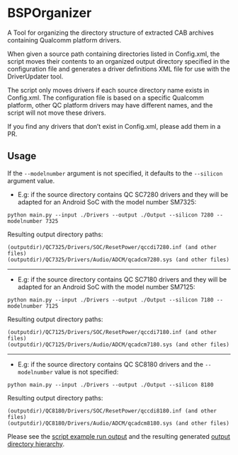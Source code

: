 # BSPOrganizer

A Tool for organizing the directory structure of extracted CAB archives containing Qualcomm platform drivers.

When given a source path containing directories listed in Config.xml, the script moves their contents to an organized output directory specified in the configuration file and generates a driver definitions XML file for use with the DriverUpdater tool.

The script only moves drivers if each source directory name exists in Config.xml. The configuration file is based on a specific Qualcomm platform, other QC platform drivers may have different names, and the script will not move these drivers.

If you find any drivers that don’t exist in Config.xml, please add them in a PR.

## Usage

If the `--modelnumber` argument is not specified, it defaults to the `--silicon` argument value.

- E.g: if the source directory contains QC SC7280 drivers and they will be adapted for an Android SoC with the model number SM7325:

```
python main.py --input ./Drivers --output ./Output --silicon 7280 --modelnumber 7325
```

Resulting output directory paths:

```
(outputdir)/QC7325/Drivers/SOC/ResetPower/qccdi7280.inf (and other files)
(outputdir)/QC7325/Drivers/Audio/ADCM/qcadcm7280.sys (and other files)
```

---

- E.g: if the source directory contains QC SC7180 drivers and they will be adapted for an Android SoC with the model number SM7125:

```
python main.py --input ./Drivers --output ./Output --silicon 7180 --modelnumber 7125
```

Resulting output directory paths:

```
(outputdir)/QC7125/Drivers/SOC/ResetPower/qccdi7180.inf (and other files)
(outputdir)/QC7125/Drivers/Audio/ADCM/qcadcm7180.sys (and other files)
```

---

- E.g: if the source directory contains QC SC8180 drivers and the `--modelnumber` value is not specified:

```
python main.py --input ./Drivers --output ./Output --silicon 8180
```

Resulting output directory paths:

```
(outputdir)/QC8180/Drivers/SOC/ResetPower/qccdi8180.inf (and other files)
(outputdir)/QC8180/Drivers/Audio/ADCM/qcadcm8180.sys (and other files)
```

Please see the [script example run output](example-run.txt) and the resulting generated [output directory hierarchy](output-tree.txt).
